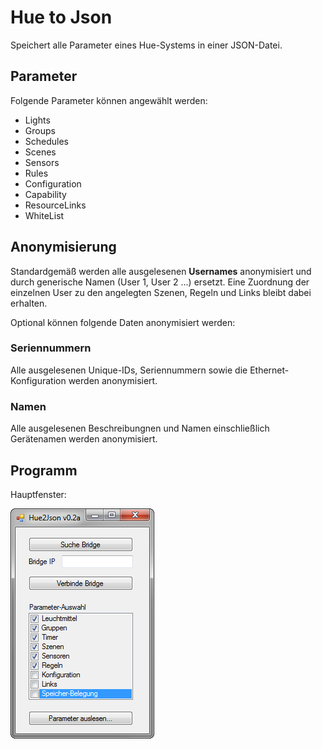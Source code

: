 # Hue to Json
Speichert alle Parameter eines Hue-Systems in einer JSON-Datei.

## Parameter
Folgende Parameter können angewählt werden:

* Lights
* Groups
* Schedules
* Scenes
* Sensors
* Rules
* Configuration
* Capability
* ResourceLinks
* WhiteList

## Anonymisierung
Standardgemäß werden alle ausgelesenen __Usernames__ anonymisiert und durch generische Namen (User 1, User 2 ...) ersetzt. Eine Zuordnung der einzelnen User zu den angelegten Szenen, Regeln und Links bleibt dabei erhalten.

Optional können folgende Daten anonymisiert werden:

### Seriennummern
Alle ausgelesenen Unique-IDs, Seriennummern sowie die Ethernet-Konfiguration werden anonymisiert.

### Namen
Alle ausgelesenen Beschreibungnen und Namen einschließlich Gerätenamen werden anonymisiert.

## Programm
Hauptfenster:

![MainView 0.2a - Screenshot][MainView_0_1a]

[MainView_0_1a]: docu/img/MainView_0.2a.png "MainView 0.2a - Screenshot"
